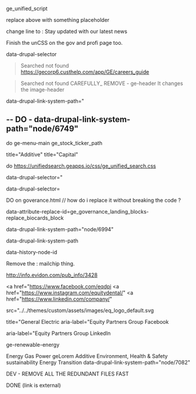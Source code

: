 ge_unified_script

replace above with something placeholder 



change line to : 
Stay updated with our latest news


Finish the unCSS on the gov and profi page too. 

data-drupal-selector

> Searched not found
https://gecorp6.custhelp.com/app/GE/careers_guide


> Searched not found
CAREFULLY_ REMOVE  -  ge-header    It changes the image-header 

data-drupal-link-system-path="

--
DO - data-drupal-link-system-path="node/6749"
---

do 
ge-menu-main
ge_stock_ticker_path

title="Additive"
title="Capital"

do 
https://unifiedsearch.geapps.io/css/ge_unified_search.css

data-drupal-selector="

data-drupal-selector=




DO   on goverance.html //  how do i replace it without breaking the code ?

data-attribute-replace-id=ge_governance_landing_blocks-replace_biocards_block



data-drupal-link-system-path="node/6994"


data-drupal-link-system-path

data-history-node-id

Remove the : mailchip thing. 

http://info.evidon.com/pub_info/3428

<a href="https://www.facebook.com/eqdpi
<a href="https://www.instagram.com/equitydental/"
<a href="https://www.linkedin.com/company/" 

src="../../themes/custom/assets/images/eq_logo_default.svg

title="General Electric
aria-label="Equity Partners Group Facebook

aria-label="Equity Partners Group LinkedIn

ge-renewable-energy
<section id="ge-renewable-energy" 

Energy
Gas Power
geLorem
Additive
Environment, Health &amp; Safety
sustainability
Energy Transition
data-drupal-link-system-path="node/7082"

DEV -  REMOVE ALL THE REDUNDANT FILES FAST 





DONE 
<span class="fa-ext extlink"><span class="ficon-external-link-rd"
                          title="(link is external)"></span><span class="visually-hidden">(link is
                          external)</span></span>